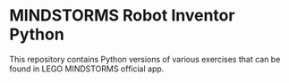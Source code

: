 # MINDSTORMS Robot Inventor Python

This repository contains Python versions of various exercises that can be found in LEGO MINDSTORMS official app.
